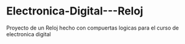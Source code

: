 # Electronica-Digital---Reloj
Proyecto de un Reloj hecho con compuertas logicas para el curso de electronica digital
